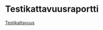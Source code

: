 # Testikattavuusraportti

[Testikattavuus](C:/Users/Mirka/mazeProject/labyrintit/target/site/jacoco/index.html)
